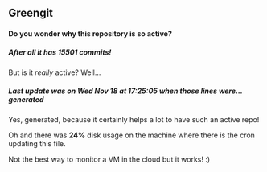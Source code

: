 ## Greengit

#### Do you wonder why this repository is so active?

##### After all it has 15501 commits!

But is it *really* active? Well...

##### Last update was on Wed Nov 18 at 17:25:05 when those lines were... generated

Yes, generated, because it certainly helps a lot to have such an active repo!

Oh and there was **24%** disk usage on the machine
where there is the cron updating this file.

Not the best way to monitor a VM in the cloud but it works! :)
